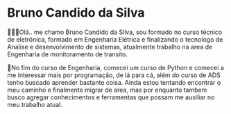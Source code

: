 # Bruno Candido da Silva

🙋🏻‍♂️Olá.. me chamo Bruno Candido da Silva, sou formado no curso técnico de eletrônica, formado em Engenharia Elétrica e finalizando o tecnologo de Analise e desenvolvimento de sistemas, atualmente trabalho na area de Engenharia de monitoramento de transito.

🧐No fim do curso de Engenharia, comecei um curso de Python e comecei a me interessar mais por programação, de lá para cá, além do curso de ADS tenho buscado aprender bastante coisa. Ainda estou tentando encontrar o meu caminho e finalmente migrar de area, mas por enquanto tambem busco agregar conhecimentos e ferramentas que possam me auxiliar no meu trabalho atual.
